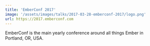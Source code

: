 ```yaml
---
title: 'EmberConf 2017'
image: '/assets/images/talks/2017-03-28-emberconf-2017/logo.png'
url: https://2017.emberconf.com
---
```


EmberConf is the main yearly conference around all things Ember in Portland,
OR, USA.
